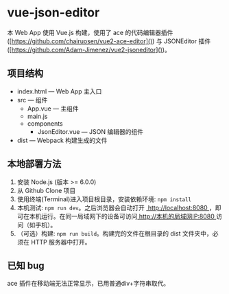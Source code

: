 # vue-json-editor
本 Web App 使用 Vue.js  构建，使用了 ace 的代码编辑器插件([https://github.com/chairuosen/vue2-ace-editor]()) 与 JSONEditor 插件 ([https://github.com/Adam-Jimenez/vue2-jsoneditor]())。

## 项目结构
- index.html  — Web App 主入口
- src — 组件
	- App.vue — 主组件
	- main.js
	- components
		- JsonEditor.vue — JSON 编辑器的组件
- dist — Webpack 构建生成的文件

## 本地部署方法
1. 安装 Node.js (版本 \>= 6.0.0) 
2. 从 Github Clone 项目
3. 使用终端(Terminal)进入项目根目录，安装依赖环境: `npm install`
4. 本机测试: `npm run dev`。之后浏览器会自动打开 [ http://localhost:8080 ]()，即可在本机运行。在同一局域网下的设备可访问[ http://本机的局域网IP:8080 ]()访问（如手机）。
5. （可选）构建: `npm run build`。构建完的文件在根目录的 dist 文件夹中，必须在 HTTP 服务器中打开。

## 已知 bug
ace 插件在移动端无法正常显示，已用普通div+字符串取代。











